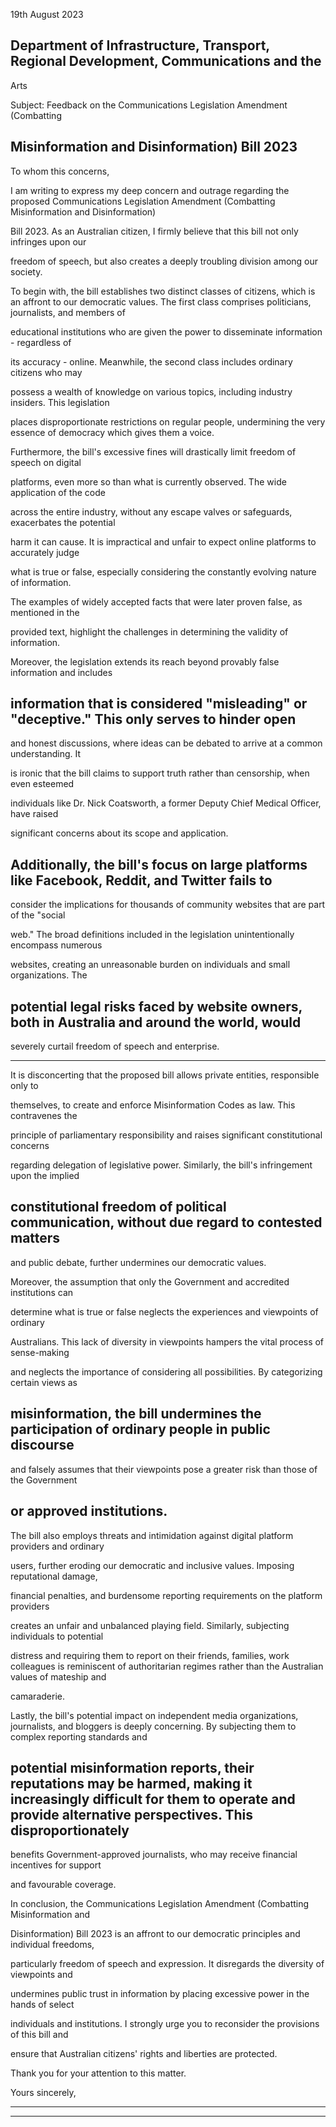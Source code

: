 19th August 2023

## Department of Infrastructure, Transport, Regional Development, Communications and the

Arts

Subject: Feedback on the Communications Legislation Amendment (Combatting
## Misinformation and Disinformation) Bill 2023

To whom this concerns,

I am writing to express my deep concern and outrage regarding the proposed
Communications Legislation Amendment (Combatting Misinformation and Disinformation)

Bill 2023. As an Australian citizen, I firmly believe that this bill not only infringes upon our

freedom of speech, but also creates a deeply troubling division among our society.

To begin with, the bill establishes two distinct classes of citizens, which is an affront to our
democratic values. The first class comprises politicians, journalists, and members of

educational institutions who are given the power to disseminate information        - regardless of

its accuracy           - online. Meanwhile, the second class includes ordinary citizens who may

possess a wealth of knowledge on various topics, including industry insiders. This legislation

places disproportionate restrictions on regular people, undermining the very essence of
democracy which gives them a voice.

Furthermore, the bill's excessive fines will drastically limit freedom of speech on digital

platforms, even more so than what is currently observed. The wide application of the code

across the entire industry, without any escape valves or safeguards, exacerbates the potential

harm it can cause. It is impractical and unfair to expect online platforms to accurately judge

what is true or false, especially considering the constantly evolving nature of information.

The examples of widely accepted facts that were later proven false, as mentioned in the

provided text, highlight the challenges in determining the validity of information.

Moreover, the legislation extends its reach beyond provably false information and includes
## information that is considered "misleading" or "deceptive." This only serves to hinder open

and honest discussions, where ideas can be debated to arrive at a common understanding. It

is ironic that the bill claims to support truth rather than censorship, when even esteemed

individuals like Dr. Nick Coatsworth, a former Deputy Chief Medical Officer, have raised

significant concerns about its scope and application.

## Additionally, the bill's focus on large platforms like Facebook, Reddit, and Twitter fails to

consider the implications for thousands of community websites that are part of the "social

web." The broad definitions included in the legislation unintentionally encompass numerous

websites, creating an unreasonable burden on individuals and small organizations. The

## potential legal risks faced by website owners, both in Australia and around the world, would

severely curtail freedom of speech and enterprise.


-----

It is disconcerting that the proposed bill allows private entities, responsible only to

themselves, to create and enforce Misinformation Codes as law. This contravenes the

principle of parliamentary responsibility and raises significant constitutional concerns

regarding delegation of legislative power. Similarly, the bill's infringement upon the implied
## constitutional freedom of political communication, without due regard to contested matters

and public debate, further undermines our democratic values.

Moreover, the assumption that only the Government and accredited institutions can

determine what is true or false neglects the experiences and viewpoints of ordinary

Australians. This lack of diversity in viewpoints hampers the vital process of sense-making

and neglects the importance of considering all possibilities. By categorizing certain views as

## misinformation, the bill undermines the participation of ordinary people in public discourse

and falsely assumes that their viewpoints pose a greater risk than those of the Government
## or approved institutions.

The bill also employs threats and intimidation against digital platform providers and ordinary

users, further eroding our democratic and inclusive values. Imposing reputational damage,

financial penalties, and burdensome reporting requirements on the platform providers

creates an unfair and unbalanced playing field. Similarly, subjecting individuals to potential

distress and requiring them to report on their friends, families, work colleagues is
reminiscent of authoritarian regimes rather than the Australian values of mateship and

camaraderie.

Lastly, the bill's potential impact on independent media organizations, journalists, and
bloggers is deeply concerning. By subjecting them to complex reporting standards and

## potential misinformation reports, their reputations may be harmed, making it increasingly difficult for them to operate and provide alternative perspectives. This disproportionately

benefits Government-approved journalists, who may receive financial incentives for support

and favourable coverage.

In conclusion, the Communications Legislation Amendment (Combatting Misinformation and

Disinformation) Bill 2023 is an affront to our democratic principles and individual freedoms,

particularly freedom of speech and expression. It disregards the diversity of viewpoints and

undermines public trust in information by placing excessive power in the hands of select

individuals and institutions. I strongly urge you to reconsider the provisions of this bill and

ensure that Australian citizens' rights and liberties are protected.

Thank you for your attention to this matter.

Yours sincerely,


-----

-----

